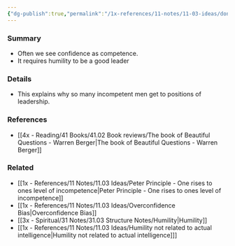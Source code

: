 ```yaml
---
{"dg-publish":true,"permalink":"/1x-references/11-notes/11-03-ideas/dont-misinterpret-confidence-for-competence/","title":"Dont misinterpret confidence for competence","created":"2024-02-14T20:18:33.193+03:00","updated":"2024-02-14T20:18:33.193+03:00"}
---
```



### Summary
- Often we see confidence as competence.
- It requires humility to be a good leader

### Details
- This explains why so many incompetent men get to positions of leadership.

### References
- [[4x - Reading/41 Books/41.02 Book reviews/The book of Beautiful Questions - Warren Berger\|The book of Beautiful Questions - Warren Berger]]

### Related
- [[1x - References/11 Notes/11.03 Ideas/Peter Principle - One rises to ones level of incompetence\|Peter Principle - One rises to ones level of incompetence]]
- [[1x - References/11 Notes/11.03 Ideas/Overconfidence Bias\|Overconfidence Bias]]
- [[3x - Spiritual/31 Notes/31.03 Structure Notes/Humility\|Humility]]
- [[1x - References/11 Notes/11.03 Ideas/Humility not related to actual intelligence\|Humility not related to actual intelligence]]]